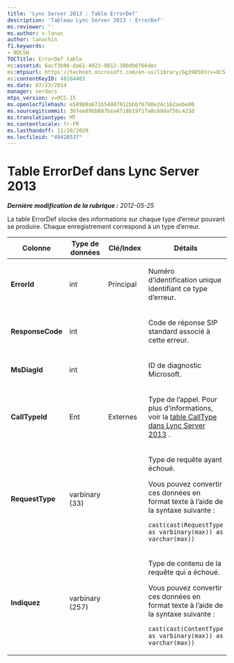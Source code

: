 ```yaml
---
title: 'Lync Server 2013 : Table ErrorDef'
description: 'Tableau Lync Server 2013 : ErrorDef'
ms.reviewer: ''
ms.author: v-lanac
author: lanachin
f1.keywords:
- NOCSH
TOCTitle: ErrorDef table
ms:assetid: 6acf3b86-da61-4923-9812-300db6f66dec
ms:mtpsurl: https://technet.microsoft.com/en-us/library/Gg398503(v=OCS.15)
ms:contentKeyID: 48184403
ms.date: 07/23/2014
manager: serdars
mtps_version: v=OCS.15
ms.openlocfilehash: e58980a671b54007012bbbf6780e24c162aebe00
ms.sourcegitcommit: 36fee89bb887bea4f18b19f17a8c69daf5bc423d
ms.translationtype: MT
ms.contentlocale: fr-FR
ms.lasthandoff: 11/26/2020
ms.locfileid: "49428537"
---
```

# <a name="errordef-table-in-lync-server-2013"></a>Table ErrorDef dans Lync Server 2013

<div data-xmlns="http://www.w3.org/1999/xhtml">

<div class="topic" data-xmlns="http://www.w3.org/1999/xhtml" data-msxsl="urn:schemas-microsoft-com:xslt" data-cs="https://msdn.microsoft.com/">

<div data-asp="https://msdn2.microsoft.com/asp">



</div>

<div id="mainSection">

<div id="mainBody">

<span> </span>

_**Dernière modification de la rubrique :** 2012-05-25_

La table ErrorDef stocke des informations sur chaque type d’erreur pouvant se produire. Chaque enregistrement correspond à un type d’erreur.


<table>
<colgroup>
<col style="width: 25%" />
<col style="width: 25%" />
<col style="width: 25%" />
<col style="width: 25%" />
</colgroup>
<thead>
<tr class="header">
<th>Colonne</th>
<th>Type de données</th>
<th>Clé/Index</th>
<th>Détails</th>
</tr>
</thead>
<tbody>
<tr class="odd">
<td><p><strong>ErrorId</strong></p></td>
<td><p>int</p></td>
<td><p>Principal</p></td>
<td><p>Numéro d’identification unique identifiant ce type d’erreur.</p></td>
</tr>
<tr class="even">
<td><p><strong>ResponseCode</strong></p></td>
<td><p>int</p></td>
<td><p> </p></td>
<td><p>Code de réponse SIP standard associé à cette erreur.</p></td>
</tr>
<tr class="odd">
<td><p><strong>MsDiagId</strong></p></td>
<td><p>int</p></td>
<td><p> </p></td>
<td><p>ID de diagnostic Microsoft.</p></td>
</tr>
<tr class="even">
<td><p><strong>CallTypeId</strong></p></td>
<td><p>Ent</p></td>
<td><p>Externes</p></td>
<td><p>Type de l’appel. Pour plus d’informations, voir la <a href="lync-server-2013-calltype-table.md">table CallType dans Lync Server 2013</a> .</p></td>
</tr>
<tr class="odd">
<td><p><strong>RequestType</strong></p></td>
<td><p>varbinary (33)</p></td>
<td><p> </p></td>
<td><p>Type de requête ayant échoué.</p>
<p>Vous pouvez convertir ces données en format texte à l’aide de la syntaxe suivante :</p>
<p><code>cast(cast(RequestType as varbinary(max)) as varchar(max))</code></p></td>
</tr>
<tr class="even">
<td><p><strong>Indiquez</strong></p></td>
<td><p>varbinary (257)</p></td>
<td><p> </p></td>
<td><p>Type de contenu de la requête qui a échoué.</p>
<p>Vous pouvez convertir ces données en format texte à l’aide de la syntaxe suivante :</p>
<p><code>cast(cast(ContentType as varbinary(max)) as varchar(max))</code></p></td>
</tr>
</tbody>
</table>


</div>

<span> </span>

</div>

</div>

</div>

